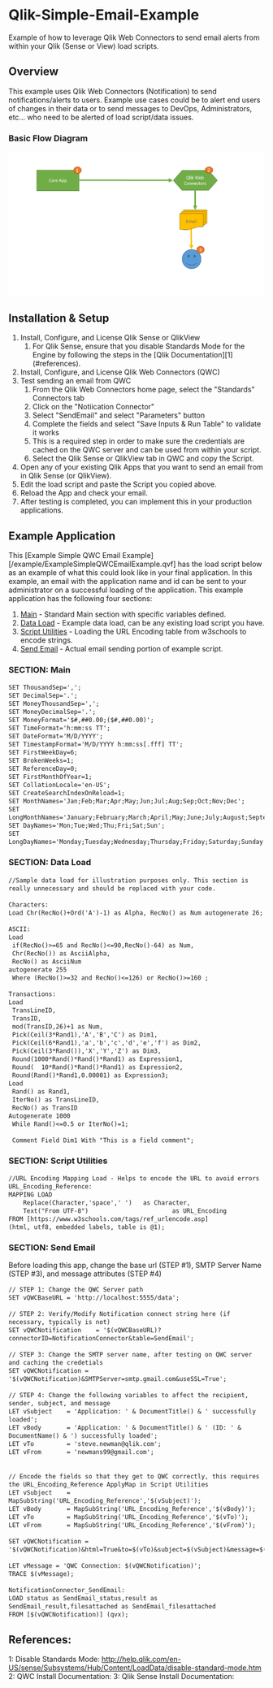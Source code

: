 # Qlik-Simple-Email-Example
Example of how to leverage Qlik Web Connectors to send email alerts from within your Qlik (Sense or View) load scripts.

## Overview
This example uses Qlik Web Connectors (Notification) to send notifications/alerts to users. Example use cases could be to alert end users of changes in their data or to send messages to DevOps, Administrators, etc... who need to be alerted of load script/data issues.

### Basic Flow Diagram
![Alt](/images/SimpleEmailBasicFlow.png "Qlik Email Notification Basic Flow")


## Installation & Setup
<ol>
<li> Install, Configure, and License Qlik Sense or QlikView
<ol>
<li> For Qlik Sense, ensure that you disable Standards Mode for the Engine by following the steps in the [Qlik Documentation][1](#references).
</ol>
<li> Install, Configure, and License Qlik Web Connectors (QWC)
<li> Test sending an email from QWC
<ol>
<li> From the Qlik Web Connectors home page, select the "Standards" Connectors tab
<li> Click on the "Notiication Connector"
<li> Select "SendEmail" and select "Parameters" button
<li> Complete the fields and select "Save Inputs & Run Table" to validate it works
<li> This is a required step in order to make sure the credentials are cached on the QWC server and can be used from within your script.
<li> Select the Qlik Sense or QlikView tab in QWC and copy the Script.
</ol>
<li> Open any of your existing Qlik Apps that you want to send an email from in Qlik Sense (or QlikView).
<li> Edit the load script and paste the Script you copied above.
<li> Reload the App and check your email.
<li> After testing is completed, you can implement this in your production applications.
</ol>


## Example Application
This [Example Simple QWC Email Example][/example/ExampleSimpleQWCEmailExample.qvf] has the load script below as an example of what this could look like in your final application. In this example, an email with the application name and id can be sent to your administrator on a successful loading of the application. This example application has the following four sections:
1. [Main](#section-main) - Standard Main section with specific variables defined.
1. [Data Load](#section-data-load) - Example data load, can be any existing load script you have.
1. [Script Utilities](#section-script-utilities) - Loading the URL Encoding table from w3schools to encode strings.
1. [Send Email](#section-send-email) - Actual email sending portion of example script.

### SECTION: Main
```
SET ThousandSep=',';
SET DecimalSep='.';
SET MoneyThousandSep=',';
SET MoneyDecimalSep='.';
SET MoneyFormat='$#,##0.00;($#,##0.00)';
SET TimeFormat='h:mm:ss TT';
SET DateFormat='M/D/YYYY';
SET TimestampFormat='M/D/YYYY h:mm:ss[.fff] TT';
SET FirstWeekDay=6;
SET BrokenWeeks=1;
SET ReferenceDay=0;
SET FirstMonthOfYear=1;
SET CollationLocale='en-US';
SET CreateSearchIndexOnReload=1;
SET MonthNames='Jan;Feb;Mar;Apr;May;Jun;Jul;Aug;Sep;Oct;Nov;Dec';
SET LongMonthNames='January;February;March;April;May;June;July;August;September;October;November;December';
SET DayNames='Mon;Tue;Wed;Thu;Fri;Sat;Sun';
SET LongDayNames='Monday;Tuesday;Wednesday;Thursday;Friday;Saturday;Sunday';
```

### SECTION: Data Load
```
//Sample data load for illustration purposes only. This section is really unnecessary and should be replaced with your code.

Characters:
Load Chr(RecNo()+Ord('A')-1) as Alpha, RecNo() as Num autogenerate 26;
 
ASCII:
Load 
 if(RecNo()>=65 and RecNo()<=90,RecNo()-64) as Num,
 Chr(RecNo()) as AsciiAlpha, 
 RecNo() as AsciiNum
autogenerate 255
 Where (RecNo()>=32 and RecNo()<=126) or RecNo()>=160 ;
 
Transactions:
Load
 TransLineID, 
 TransID,
 mod(TransID,26)+1 as Num,
 Pick(Ceil(3*Rand1),'A','B','C') as Dim1,
 Pick(Ceil(6*Rand1),'a','b','c','d','e','f') as Dim2,
 Pick(Ceil(3*Rand()),'X','Y','Z') as Dim3,
 Round(1000*Rand()*Rand()*Rand1) as Expression1,
 Round(  10*Rand()*Rand()*Rand1) as Expression2,
 Round(Rand()*Rand1,0.00001) as Expression3;
Load 
 Rand() as Rand1,
 IterNo() as TransLineID,
 RecNo() as TransID
Autogenerate 1000
 While Rand()<=0.5 or IterNo()=1;

 Comment Field Dim1 With "This is a field comment";
```

### SECTION: Script Utilities
```
//URL Encoding Mapping Load - Helps to encode the URL to avoid errors
URL_Encoding_Reference:
MAPPING LOAD
    Replace(Character,'space',' ')	 as Character,
	Text("From UTF-8")				         as URL_Encoding
FROM [https://www.w3schools.com/tags/ref_urlencode.asp]
(html, utf8, embedded labels, table is @1);
```

### SECTION: Send Email
Before loading this app, change the base url (STEP #1), SMTP Server Name (STEP #3), and message attributes (STEP #4)
```
// STEP 1: Change the QWC Server path
SET vQWCBaseURL = 'http://localhost:5555/data';

// STEP 2: Verify/Modify Notification connect string here (if necessary, typically is not)
SET vQWCNotification 	= '$(vQWCBaseURL)?connectorID=NotificationConnector&table=SendEmail';

// STEP 3: Change the SMTP server name, after testing on QWC server and caching the credetials
SET vQWCNotification = '$(vQWCNotification)&SMTPServer=smtp.gmail.com&useSSL=True';

// STEP 4: Change the following variables to affect the recipient, sender, subject, and message
LET vSubject 	= 'Application: ' & DocumentTitle() & ' successfully loaded';
LET vBody		= 'Application: ' & DocumentTitle() & ' (ID: ' & DocumentName() & ') successfully loaded';
LET vTo			= 'steve.newman@qlik.com';
LET vFrom 		= 'newmans99@gmail.com';


// Encode the fields so that they get to QWC correctly, this requires the URL_Encoding_Reference ApplyMap in Script Utilities
LET vSubject 	= MapSubString('URL_Encoding_Reference','$(vSubject)');
LET vBody 		= MapSubString('URL_Encoding_Reference','$(vBody)');
LET vTo 		= MapSubString('URL_Encoding_Reference','$(vTo)');
LET vFrom 		= MapSubString('URL_Encoding_Reference','$(vFrom)');

SET vQWCNotification = '$(vQWCNotification)&html=True&to=$(vTo)&subject=$(vSubject)&message=$(vBody)&from=$(vFrom)&delayInSeconds=15&appID=';

LET vMessage = 'QWC Connection: $(vQWCNotification)';
TRACE $(vMessage);

NotificationConnector_SendEmail:
LOAD status as SendEmail_status,result as SendEmail_result,filesattached as SendEmail_filesattached
FROM [$(vQWCNotification)] (qvx);

```



## References:
1: Disable Standards Mode: http://help.qlik.com/en-US/sense/Subsystems/Hub/Content/LoadData/disable-standard-mode.htm
2: QWC Install Documentation: 
3: Qlik Sense Install Documentation: 
